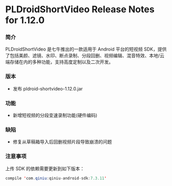 # PLDroidShortVideo Release Notes for 1.12.0

### 简介

PLDroidShortVideo 是七牛推出的一款适用于 Android 平台的短视频 SDK，提供了包括美颜、滤镜、水印、断点录制、分段回删、视频编辑、混音特效、本地/云端存储在内的多种功能，支持高度定制以及二次开发。

### 版本

* 发布 pldroid-shortvideo-1.12.0.jar

### 功能

* 新增短视频的分段变速录制功能(硬件编码)

### 缺陷

* 修复从草稿箱导入后回删视频片段导致崩溃的问题

### 注意事项

上传 SDK 的依赖需要更新到如下版本：

```java
compile 'com.qiniu:qiniu-android-sdk:7.3.11'
```